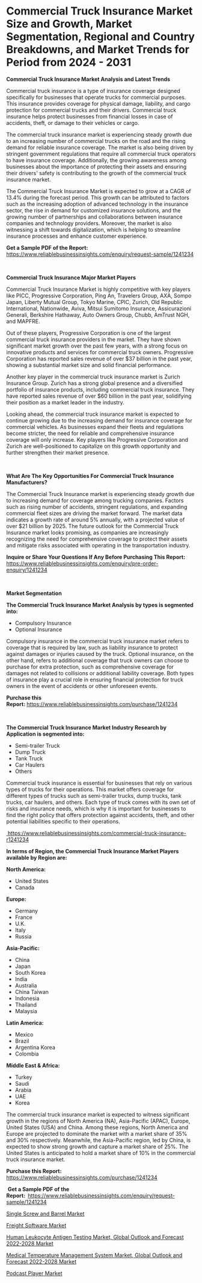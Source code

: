 <p><h1>Commercial Truck Insurance Market Size and Growth, Market Segmentation, Regional and Country Breakdowns, and Market Trends for Period from 2024 -  2031</h1></p><p><strong>Commercial Truck Insurance Market Analysis and Latest Trends</strong></p>
<p><p>Commercial truck insurance is a type of insurance coverage designed specifically for businesses that operate trucks for commercial purposes. This insurance provides coverage for physical damage, liability, and cargo protection for commercial trucks and their drivers. Commercial truck insurance helps protect businesses from financial losses in case of accidents, theft, or damage to their vehicles or cargo.</p><p>The commercial truck insurance market is experiencing steady growth due to an increasing number of commercial trucks on the road and the rising demand for reliable insurance coverage. The market is also being driven by stringent government regulations that require all commercial truck operators to have insurance coverage. Additionally, the growing awareness among businesses about the importance of protecting their assets and ensuring their drivers' safety is contributing to the growth of the commercial truck insurance market.</p><p>The Commercial Truck Insurance Market is expected to grow at a CAGR of 13.4% during the forecast period. This growth can be attributed to factors such as the increasing adoption of advanced technology in the insurance sector, the rise in demand for customized insurance solutions, and the growing number of partnerships and collaborations between insurance companies and technology providers. Moreover, the market is also witnessing a shift towards digitalization, which is helping to streamline insurance processes and enhance customer experience.</p></p>
<p><strong>Get a Sample PDF of the Report:&nbsp;</strong> <a href="https://www.reliablebusinessinsights.com/enquiry/request-sample/1241234">https://www.reliablebusinessinsights.com/enquiry/request-sample/1241234</a></p>
<p>&nbsp;</p>
<p><strong>Commercial Truck Insurance Major Market Players</strong></p>
<p><p>Commercial Truck Insurance Market is highly competitive with key players like PICC, Progressive Corporation, Ping An, Travelers Group, AXA, Sompo Japan, Liberty Mutual Group, Tokyo Marine, CPIC, Zurich, Old Republic International, Nationwide, Aviva, Mitsui Sumitomo Insurance, Assicurazioni Generali, Berkshire Hathaway, Auto Owners Group, Chubb, AmTrust NGH, and MAPFRE. </p><p>Out of these players, Progressive Corporation is one of the largest commercial truck insurance providers in the market. They have shown significant market growth over the past few years, with a strong focus on innovative products and services for commercial truck owners. Progressive Corporation has reported sales revenue of over $37 billion in the past year, showing a substantial market size and solid financial performance.</p><p>Another key player in the commercial truck insurance market is Zurich Insurance Group. Zurich has a strong global presence and a diversified portfolio of insurance products, including commercial truck insurance. They have reported sales revenue of over $60 billion in the past year, solidifying their position as a market leader in the industry.</p><p>Looking ahead, the commercial truck insurance market is expected to continue growing due to the increasing demand for insurance coverage for commercial vehicles. As businesses expand their fleets and regulations become stricter, the need for reliable and comprehensive insurance coverage will only increase. Key players like Progressive Corporation and Zurich are well-positioned to capitalize on this growth opportunity and further strengthen their market presence.</p></p>
<p>&nbsp;</p>
<p><strong>What Are The Key Opportunities For Commercial Truck Insurance Manufacturers?</strong></p>
<p><p>The Commercial Truck Insurance market is experiencing steady growth due to increasing demand for coverage among trucking companies. Factors such as rising number of accidents, stringent regulations, and expanding commercial fleet sizes are driving the market forward. The market data indicates a growth rate of around 5% annually, with a projected value of over $21 billion by 2025. The future outlook for the Commercial Truck Insurance market looks promising, as companies are increasingly recognizing the need for comprehensive coverage to protect their assets and mitigate risks associated with operating in the transportation industry.</p></p>
<p><strong>Inquire or Share Your Questions If Any Before Purchasing This Report:</strong> <a href="https://www.reliablebusinessinsights.com/enquiry/pre-order-enquiry/1241234">https://www.reliablebusinessinsights.com/enquiry/pre-order-enquiry/1241234</a></p>
<p>&nbsp;</p>
<p><strong>Market Segmentation</strong></p>
<p><strong>The Commercial Truck Insurance Market Analysis by types is segmented into:</strong></p>
<p><ul><li>Compulsory Insurance</li><li>Optional Insurance</li></ul></p>
<p><p>Compulsory insurance in the commercial truck insurance market refers to coverage that is required by law, such as liability insurance to protect against damages or injuries caused by the truck. Optional insurance, on the other hand, refers to additional coverage that truck owners can choose to purchase for extra protection, such as comprehensive coverage for damages not related to collisions or additional liability coverage. Both types of insurance play a crucial role in ensuring financial protection for truck owners in the event of accidents or other unforeseen events.</p></p>
<p><strong>Purchase this Report:&nbsp;</strong><a href="https://www.reliablebusinessinsights.com/purchase/1241234">https://www.reliablebusinessinsights.com/purchase/1241234</a></p>
<p>&nbsp;</p>
<p><strong>The Commercial Truck Insurance Market Industry Research by Application is segmented into:</strong></p>
<p><ul><li>Semi-trailer Truck</li><li>Dump Truck</li><li>Tank Truck</li><li>Car Haulers</li><li>Others</li></ul></p>
<p><p>Commercial truck insurance is essential for businesses that rely on various types of trucks for their operations. This market offers coverage for different types of trucks such as semi-trailer trucks, dump trucks, tank trucks, car haulers, and others. Each type of truck comes with its own set of risks and insurance needs, which is why it is important for businesses to find the right policy that offers protection against accidents, theft, and other potential liabilities specific to their operations.</p></p>
<p><a href="https://www.reliablebusinessinsights.com/commercial-truck-insurance-r1241234">&nbsp;https://www.reliablebusinessinsights.com/commercial-truck-insurance-r1241234</a></p>
<p><strong>In terms of Region, the Commercial Truck Insurance Market Players available by Region are:</strong></p>
<p>
    <p> <strong> North America: </strong>
        <ul>
            <li>United States</li>
            <li>Canada</li>
        </ul>
        </p> 
    <p> <strong> Europe: </strong>
        <ul>
            <li>Germany</li>
            <li>France</li>
            <li>U.K.</li>
            <li>Italy</li>
            <li>Russia</li>
        </ul>
        </p> 
    <p> <strong> Asia-Pacific: </strong>
        <ul>
            <li>China</li>
            <li>Japan</li>
            <li>South Korea</li>
            <li>India</li>
            <li>Australia</li>
            <li>China Taiwan</li>
            <li>Indonesia</li>
            <li>Thailand</li>
            <li>Malaysia</li>
        </ul>
        </p> 
    <p> <strong> Latin America: </strong>
        <ul>
            <li>Mexico</li>
            <li>Brazil</li>
            <li>Argentina Korea</li>
            <li>Colombia</li>
        </ul>
        </p> 
    <p> <strong> Middle East & Africa: </strong>
        <ul>
            <li>Turkey</li>
            <li>Saudi</li>
            <li>Arabia</li>
            <li>UAE</li>
            <li>Korea</li>
        </ul>
    </p>
    </p>
<p><p>The commercial truck insurance market is expected to witness significant growth in the regions of North America (NA), Asia-Pacific (APAC), Europe, United States (USA) and China. Among these regions, North America and Europe are projected to dominate the market with a market share of 35% and 30% respectively. Meanwhile, the Asia-Pacific region, led by China, is expected to show strong growth and capture a market share of 25%. The United States is anticipated to hold a market share of 10% in the commercial truck insurance market.</p></p>
<p><strong>Purchase this Report: </strong><a href="https://www.reliablebusinessinsights.com/purchase/1241234">https://www.reliablebusinessinsights.com/purchase/1241234</a></p>
<p>&nbsp;<strong>Get a Sample PDF of the Report:&nbsp;&nbsp;</strong><a href="https://www.reliablebusinessinsights.com/enquiry/request-sample/1241234">https://www.reliablebusinessinsights.com/enquiry/request-sample/1241234</a></p>
<p><strong></strong></p>
<p><p><a href="https://issuu.com/reportprime-2/docs/single-screw-and-barrel-market-size-2030.pptx">Single Screw and Barrel Market</a></p><p><a href="https://github.com/drzsklfn31/Market-Research-Report-List-1/blob/main/freight-software-market.md">Freight Software Market</a></p><p><a href="https://www.linkedin.com/pulse/deep-dive-human-leukocyte-antigen-testing-market-global-outlook-kohvc">Human Leukocyte Antigen Testing Market, Global Outlook and Forecast 2022-2028 Market</a></p><p><a href="https://www.linkedin.com/pulse/medical-temperature-management-system-market-global-outlook-nos9c">Medical Temperature Management System Market, Global Outlook and Forecast 2022-2028 Market</a></p><p><a href="https://github.com/bmorecock/Market-Research-Report-List-4/blob/main/podcast-player-market.md">Podcast Player Market</a></p></p>